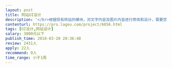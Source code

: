 ```yaml
---                
layout: post       
title: 网站UI设计           
description: '</br>根据现有网站的模块，对文字内容及图片内容进行修改和设计，需要您对色彩敏感，内心细腻。项目描述：</br>1、对网页的内容修改，编辑</br>2、对官网首页进行编辑，修改</br>3、需要您有较强的PS和网站设计能力，对颜色敏感</br>4、略懂程序和部署最佳</br>5、需要交互效果设计</br>'     
contenturl: https://pro.lagou.com/project/6856.html      
tags: [UI设计,网站设计]            
salary: 3000元以下          
publish_time: 2018-03-20 20:36:48         
review: 2431人                   
apply: 22人                   
recommend: 0人                   
time_range: 小于1周              
---                 
```

